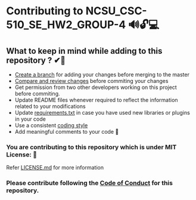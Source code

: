 # Contributing to NCSU_CSC-510_SE_HW2_GROUP-4 🔊🔓💻

## What to keep in mind while adding to this repository ? ✔🎫

- [Create a branch](https://docs.github.com/en/github/collaborating-with-issues-and-pull-requests/creating-and-deleting-branches-within-your-repository) for adding your changes before merging to the master
- [Compare and review changes](https://docs.github.com/en/github/committing-changes-to-your-project/viewing-and-comparing-commits) before commiting your changes
- Get permission from two other developers working on this project before commiting.
- Update README files whenever required to reflect the information related to your modifications
- Update [requirements.txt](https://github.com/rohanpillai20/NCSU_CSC-510_SE_P1_GROUP-4/blob/master/requirements.txt) in case you have used new libraries or plugins in your code
- Use a consistent [coding style](https://www.python.org/dev/peps/pep-0008/)
- Add meaningful comments to your code 📜


### You are contributing to this repository which is under MIT License: 🏅
Refer [LICENSE.md](https://github.com/rohanpillai20/NCSU_CSC-510_SE_P1_GROUP-4/blob/master/LICENSE.md) for more information

### Please contribute following the [Code of Conduct](https://github.com/rohanpillai20/NCSU_CSC-510_SE_P1_GROUP-4/blob/master/CODE_OF_CONDUCT.md) for this repository.
